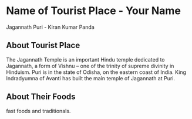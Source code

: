 # Name of Tourist Place - Your Name

 Jagannath Puri - Kiran Kumar Panda
## About Tourist Place


The Jagannath Temple is an important Hindu temple dedicated to Jagannath, a form of Vishnu – one of the trinity of supreme divinity in Hinduism.
Puri is in the state of Odisha, on the eastern coast of India. King Indradyumna of Avanti has built the main temple of Jagannath at Puri.

## About Their Foods
fast foods and traditionals.
